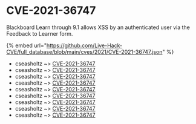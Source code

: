 # CVE-2021-36747

Blackboard Learn through 9.1 allows XSS by an authenticated user via the Feedback to Learner form.

{% embed url="https://github.com/Live-Hack-CVE/full_database/blob/main/cves/2021/CVE-2021-36747.json" %}


* cseasholtz ~> [CVE-2021-36747](https://www.alice-snow.ru/2021/database/cve-2021-36747/cve-2021-36747-cseasholtz)
* cseasholtz ~> [CVE-2021-36747](https://www.alice-snow.ru/2021/database/cve-2021-36747/cve-2021-36747-cseasholtz)
* cseasholtz ~> [CVE-2021-36747](https://www.alice-snow.ru/2021/database/cve-2021-36747/cve-2021-36747-cseasholtz)
* cseasholtz ~> [CVE-2021-36747](https://www.alice-snow.ru/2021/database/cve-2021-36747/cve-2021-36747-cseasholtz)
* cseasholtz ~> [CVE-2021-36747](https://www.alice-snow.ru/2021/database/cve-2021-36747/cve-2021-36747-cseasholtz)
* cseasholtz ~> [CVE-2021-36747](https://www.alice-snow.ru/2021/database/cve-2021-36747/cve-2021-36747-cseasholtz)
* cseasholtz ~> [CVE-2021-36747](https://www.alice-snow.ru/2021/database/cve-2021-36747/cve-2021-36747-cseasholtz)
* cseasholtz ~> [CVE-2021-36747](https://www.alice-snow.ru/2021/database/cve-2021-36747/cve-2021-36747-cseasholtz)
* cseasholtz ~> [CVE-2021-36747](https://www.alice-snow.ru/2021/database/cve-2021-36747/cve-2021-36747-cseasholtz)
